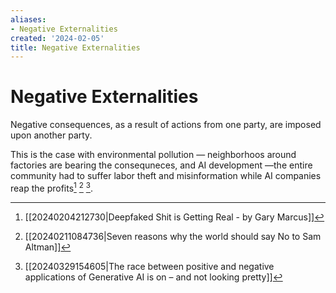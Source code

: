 ```yaml
---
aliases:
- Negative Externalities
created: '2024-02-05'
title: Negative Externalities
---
```


# Negative Externalities

Negative consequences, as a result of actions from one party, are imposed upon another party.

This is the case with environmental pollution — neighborhoos around factories are bearing the consequneces, and AI development —the entire community had to suffer labor theft and misinformation while AI companies reap the profits[^1] [^2] [^3].

[^1]: [[20240204212730|Deepfaked Shit is Getting Real - by Gary Marcus]]
[^2]: [[20240211084736|Seven reasons why the world should say No to Sam Altman]]
[^3]: [[20240329154605|The race between positive and negative applications of Generative AI is on – and not looking pretty]]